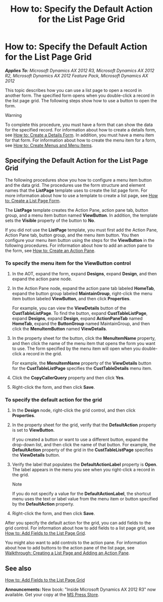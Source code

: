 ﻿---
title: 'How to: Specify the Default Action for the List Page Grid'
TOCTitle: 'How to: Specify the Default Action for the List Page Grid'
ms:assetid: 96bd228d-c030-4b77-9bb0-e18ae144c3a6
ms:mtpsurl: https://msdn.microsoft.com/en-us/library/Hh457523(v=AX.60)
ms:contentKeyID: 37009278
ms.date: 05/18/2015
mtps_version: v=AX.60
---

# How to: Specify the Default Action for the List Page Grid 


_**Applies To:** Microsoft Dynamics AX 2012 R3, Microsoft Dynamics AX 2012 R2, Microsoft Dynamics AX 2012 Feature Pack, Microsoft Dynamics AX 2012_

This topic describes how you can use a list page to open a record in another form. The specified form opens when you double-click a record in the list page grid. The following steps show how to use a button to open the form.


> [!WARNING]
> <P>To complete this procedure, you must have a form that can show the data for the specified record. For information about how to create a details form, see <A href="how-to-create-a-details-form.md">How to: Create a Details Form</A>. In addition, you must have a menu item for that form. For information about how to create the menu item for a form, see <A href="how-to-create-menus-and-menu-items.md">How to: Create Menus and Menu Items</A>.</P>



## Specifying the Default Action for the List Page Grid

The following procedures show you how to configure a menu item button and the data grid. The procedures use the form structure and element names that the **ListPage** template uses to create the list page form. For more information about how to use a template to create a list page, see [How to: Create a List Page Form](how-to-create-a-list-page-form.md).

The **ListPage** template creates the Action Pane, action pane tab, button group, and a menu item button named **ViewButton**. In addition, the template sets the **Visible** property of the button to **No**.

If you did not use the **ListPage** template, you must first add the Action Pane, Action Pane tab, button group, and the menu item button. You then configure your menu item button using the steps for the **ViewButton** in the following procedures. For information about how to add an action pane to the form, see [How to: Create an Action Pane](how-to-create-an-action-pane.md).

### To specify the menu item for the ViewButton control

1.  In the AOT, expand the form, expand **Designs**, expand **Design**, and then expand the action pane node.

2.  In the Action Pane node, expand the action pane tab labeled **HomeTab**, expand the button group labeled **MaintainGroup**, right-click the menu item button labeled **ViewButton**, and then click **Properties**.
    
    For example, you can view the **ViewDetails** button of the **CustTableListPage**. To find the button, expand **CustTableListPage**, expand **Designs**, expand **Design**, expand **ActionPaneTab** named **HomeTab**, expand the **ButtonGroup** named MaintainGroup, and then click the **MenuItemButton** named **ViewDetails**.

3.  In the property sheet for the button, click the **MenuItemName** property, and then click the name of the menu item that opens the form you want to use. The form specified by the menu item will open when you double-click a record in the grid.
    
    For example, the **MenuItemName** property of the **ViewDetails** button for the **CustTableListPage** specifies the **CustTableDetails** menu item.

4.  Click the **CopyCallerQuery** property and then click **Yes**.

5.  Right-click the form, and then click **Save**.

### To specify the default action for the grid

1.  In the **Design** node, right-click the grid control, and then click **Properties**.

2.  In the property sheet for the grid, verify that the **DefaultAction** property is set to **ViewButton**.
    
    If you created a button or want to use a different button, expand the drop-down list, and then click the name of that button. For example, the **DefaultAction** property of the grid in the **CustTableListPage** specifies the **ViewDetails** button.

3.  Verify the label that populates the **DefaultActionLabel** property is **Open**. The label appears in the menu you see when you right-click a record in the grid.
    

    > [!NOTE]
    > <P>If you do not specify a value for the <STRONG>DefaultActionLabel</STRONG>, the shortcut menu uses the text or label value from the menu item or button specified by the <STRONG>DefaultAction</STRONG> property.</P>



4.  Right-click the form, and then click **Save**.

After you specify the default action for the grid, you can add fields to the grid control. For information about how to add fields to a list page grid, see [How to: Add Fields to the List Page Grid](how-to-add-fields-to-the-list-page-grid.md).

You might also want to add controls to the action pane. For information about how to add buttons to the action pane of the list page, see [Walkthrough: Creating a List Page and Adding an Action Pane](walkthrough-creating-a-list-page-and-adding-an-action-pane.md).

## See also

[How to: Add Fields to the List Page Grid](how-to-add-fields-to-the-list-page-grid.md)

  
**Announcements:** New book: "Inside Microsoft Dynamics AX 2012 R3" now available. Get your copy at the [MS Press Store](https://www.microsoftpressstore.com/store/inside-microsoft-dynamics-ax-2012-r3-9780735685109).

